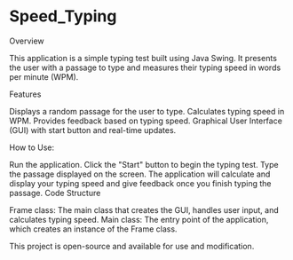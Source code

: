# Speed_Typing

Overview

This application is a simple typing test built using Java Swing. It presents the user with a passage to type and measures their typing speed in words per minute (WPM).

Features

Displays a random passage for the user to type.
Calculates typing speed in WPM.
Provides feedback based on typing speed.
Graphical User Interface (GUI) with start button and real-time updates.

How to Use:

Run the application.
Click the "Start" button to begin the typing test.
Type the passage displayed on the screen.
The application will calculate and display your typing speed and give feedback once you finish typing the passage.
Code Structure

Frame class: The main class that creates the GUI, handles user input, and calculates typing speed.
Main class: The entry point of the application, which creates an instance of the Frame class.


This project is open-source and available for use and modification.
